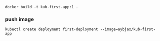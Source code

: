 `
docker build -t kub-first-app:1 .
`

### push image

`
kubectl create deployment first-deployment --image=aybjax/kub-first-app
`
